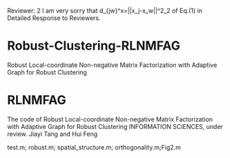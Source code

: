 Reviewer: 2
I am very sorry that d_{jw}^x=||x_j-x_w||^2_2 of Eq.(1) in Detailed Response to Reviewers.
# Robust-Clustering-RLNMFAG
Robust Local-coordinate Non-negative Matrix Factorization with Adaptive Graph for Robust Clustering
# RLNMFAG
The code of Robust Local-coordinate Non-negative Matrix Factorization with Adaptive Graph for Robust Clustering
INFORMATION SCIENCES, 
under review.
Jiayi Tang and Hui Feng

test.m; robust.m; spatial_structure.m; orthogonality.m;Fig2.m
